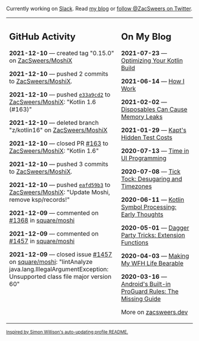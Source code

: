 Currently working on [Slack](https://slack.com/). Read [my blog](https://zacsweers.dev/) or [follow @ZacSweers on Twitter](https://twitter.com/ZacSweers).

<table><tr><td valign="top" width="60%">

## GitHub Activity
<!-- githubActivity starts -->
**2021-12-10** — created tag "0.15.0" on [ZacSweers/MoshiX](https://api.github.com/repos/ZacSweers/MoshiX)

**2021-12-10** — pushed 2 commits to [ZacSweers/MoshiX](https://api.github.com/repos/ZacSweers/MoshiX).

**2021-12-10** — pushed [`e33a9cd2`](https://github.com/ZacSweers/MoshiX/commit/e33a9cd297df651471e740c396ab54391a3b3b59) to [ZacSweers/MoshiX](https://api.github.com/repos/ZacSweers/MoshiX): "Kotlin 1.6 (#163)"

**2021-12-10** — deleted branch "z/kotlin16" on [ZacSweers/MoshiX](https://api.github.com/repos/ZacSweers/MoshiX)

**2021-12-10** — closed PR [#163](https://api.github.com/repos/ZacSweers/MoshiX/pulls/163) to [ZacSweers/MoshiX](https://api.github.com/repos/ZacSweers/MoshiX): "Kotlin 1.6"

**2021-12-10** — pushed 3 commits to [ZacSweers/MoshiX](https://api.github.com/repos/ZacSweers/MoshiX).

**2021-12-10** — pushed [`eafd59b3`](https://github.com/ZacSweers/MoshiX/commit/eafd59b3ced563b0ec560312310a290625880ad9) to [ZacSweers/MoshiX](https://api.github.com/repos/ZacSweers/MoshiX): "Update Moshi, remove ksp/records!"

**2021-12-09** — commented on [#1368](https://github.com/square/moshi/issues/1368#issuecomment-990209815) in [square/moshi](https://api.github.com/repos/square/moshi)

**2021-12-09** — commented on [#1457](https://github.com/square/moshi/issues/1457#issuecomment-990208379) in [square/moshi](https://api.github.com/repos/square/moshi)

**2021-12-09** — closed issue [#1457](https://api.github.com/repos/square/moshi/issues/1457) on [square/moshi](https://api.github.com/repos/square/moshi): "lintAnalyze java.lang.IllegalArgumentException: Unsupported class file major version 60"
<!-- githubActivity ends -->
</td><td valign="top" width="40%">

## On My Blog
<!-- blog starts -->
**2021-07-23** — [Optimizing Your Kotlin Build](https://www.zacsweers.dev/optimizing-your-kotlin-build/)

**2021-06-14** — [How I Work](https://www.zacsweers.dev/how-i-work/)

**2021-02-02** — [Disposables Can Cause Memory Leaks](https://www.zacsweers.dev/disposables-can-cause-memory-leaks/)

**2021-01-29** — [Kapt's Hidden Test Costs](https://www.zacsweers.dev/kapts-hidden-test-costs/)

**2020-07-13** — [Time in UI Programming](https://www.zacsweers.dev/time-in-ui/)

**2020-07-08** — [Tick Tock: Desugaring and Timezones](https://www.zacsweers.dev/ticktock-desugaring-timezones/)

**2020-06-11** — [Kotlin Symbol Processing: Early Thoughts](https://www.zacsweers.dev/kotlin-symbol-processor-early-thoughts/)

**2020-05-01** — [Dagger Party Tricks: Extension Functions](https://www.zacsweers.dev/dagger-party-tricks-extension-functions/)

**2020-04-03** — [Making My WFH Life Bearable](https://www.zacsweers.dev/making-wfh-life-bearable/)

**2020-03-16** — [Android's Built-in ProGuard Rules: The Missing Guide](https://www.zacsweers.dev/android-proguard-rules/)
<!-- blog ends -->
More on [zacsweers.dev](https://zacsweers.dev/)
</td></tr></table>

<sub><a href="https://simonwillison.net/2020/Jul/10/self-updating-profile-readme/">Inspired by Simon Willison's auto-updating profile README.</a></sub>